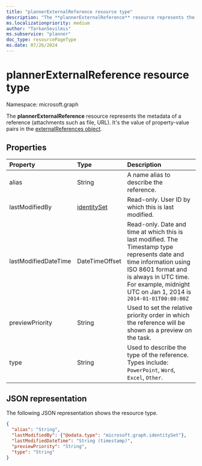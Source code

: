 ```yaml
---
title: "plannerExternalReference resource type"
description: "The **plannerExternalReference** resource represents the metadata of a reference (attachments such as file, URL). It's the value of property-value pairs in the externalReferences object."
ms.localizationpriority: medium
author: "TarkanSevilmis"
ms.subservice: "planner"
doc_type: resourcePageType
ms.date: 07/26/2024
---
```


# plannerExternalReference resource type

Namespace: microsoft.graph

The **plannerExternalReference** resource represents the metadata of a reference (attachments such as file, URL). It's the value of property-value pairs in the [externalReferences object](plannerexternalreferences.md).



## Properties
| Property	   | Type	|Description|
|:---------------|:--------|:----------|
|alias|String|A name alias to describe the reference.|
|lastModifiedBy|[identitySet](identityset.md)|Read-only. User ID by which this is last modified.|
|lastModifiedDateTime|DateTimeOffset|Read-only. Date and time at which this is last modified. The Timestamp type represents date and time information using ISO 8601 format and is always in UTC time. For example, midnight UTC on Jan 1, 2014 is `2014-01-01T00:00:00Z`|
|previewPriority|String|Used to set the relative priority order in which the reference will be shown as a preview on the task.|
|type|String|Used to describe the type of the reference. Types include: `PowerPoint`, `Word`, `Excel`, `Other`.|

## JSON representation
The following JSON representation shows the resource type.

<!-- {
  "blockType": "resource",
  "optionalProperties": [

  ],
  "@odata.type": "microsoft.graph.plannerExternalReference"
}-->

```json
{
  "alias": "String",
  "lastModifiedBy": {"@odata.type": "microsoft.graph.identitySet"},
  "lastModifiedDateTime": "String (timestamp)",
  "previewPriority": "String",
  "type": "String"
}

```

<!-- uuid: 8fcb5dbc-d5aa-4681-8e31-b001d5168d79
2015-10-25 14:57:30 UTC -->
<!-- {
  "type": "#page.annotation",
  "description": "plannerExternalReference resource",
  "keywords": "",
  "section": "documentation",
  "tocPath": ""
}-->

